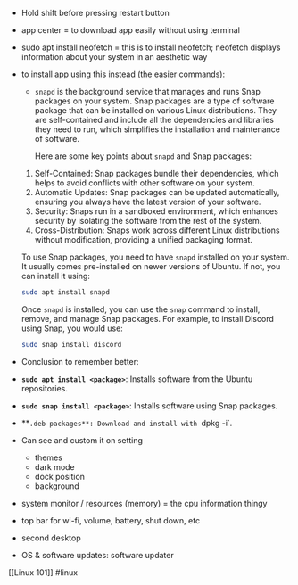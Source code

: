 - Hold shift before pressing restart button
- app center = to download app easily without using terminal
- sudo apt install neofetch = this is to install neofetch; neofetch displays information about your system in an aesthetic way
- to install app using this instead (the easier commands):
	- `snapd` is the background service that manages and runs Snap packages on your system. Snap packages are a type of software package that can be installed on various Linux distributions. They are self-contained and include all the dependencies and libraries they need to run, which simplifies the installation and maintenance of software.
	
		Here are some key points about `snapd` and Snap packages:
	
	1. Self-Contained: Snap packages bundle their dependencies, which helps to avoid conflicts with other software on your system.
	2. Automatic Updates: Snap packages can be updated automatically, ensuring you always have the latest version of your software.
	3. Security: Snaps run in a sandboxed environment, which enhances security by isolating the software from the rest of the system.
	4. Cross-Distribution: Snaps work across different Linux distributions without modification, providing a unified packaging format.
	
	To use Snap packages, you need to have `snapd` installed on your system. It usually comes pre-installed on newer versions of Ubuntu. If not, you can install it using:
	
	```bash
	sudo apt install snapd
	```
	
	Once `snapd` is installed, you can use the `snap` command to install, remove, and manage Snap packages. For example, to install Discord using Snap, you would use:
	
	```bash
	sudo snap install discord
	```
		
- Conclusion to remember better:

- **`sudo apt install <package>`**: Installs software from the Ubuntu repositories.
- **`sudo snap install <package>`**: Installs software using Snap packages.
- **`.deb packages**: Download and install with `dpkg -i`.

- Can see and custom it on setting
	- themes
	- dark mode
	- dock position
	- background

- system monitor / resources (memory) = the cpu information thingy
- top bar for wi-fi, volume, battery, shut down, etc
- second desktop 
- OS & software updates: software updater

[[Linux 101]]
#linux